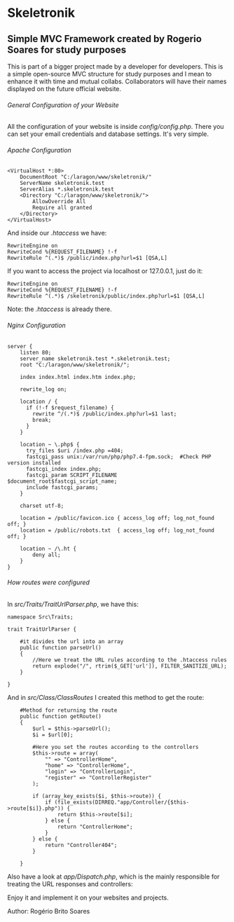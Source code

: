 # Skeletronik
## Simple MVC Framework created by Rogerio Soares for study purposes

This is part of a bigger project made by a developer for developers. This is a simple open-source MVC structure for study purposes and I mean to enhance it with time and mutual collabs. Collaborators will have their names displayed on the future official website.

###### General Configuration of your Website

All the configuration of your website is inside *config/config.php*. There you can set your email credentials and database settings. It's very simple.

###### Apache Configuration
```
<VirtualHost *:80> 
    DocumentRoot "C:/laragon/www/skeletronik/"
    ServerName skeletronik.test
    ServerAlias *.skeletronik.test
    <Directory "C:/laragon/www/skeletronik/">
        AllowOverride All
        Require all granted
    </Directory>
</VirtualHost>
```

And inside our *.htaccess* we have:
```
RewriteEngine on
RewriteCond %{REQUEST_FILENAME} !-f
RewriteRule ^(.*)$ /public/index.php?url=$1 [QSA,L]
```

If you want to access the project via localhost or 127.0.0.1, just do it:
```
RewriteEngine on
RewriteCond %{REQUEST_FILENAME} !-f
RewriteRule ^(.*)$ /skeletronik/public/index.php?url=$1 [QSA,L]
```

Note: the *.htaccess* is already there.

###### Nginx Configuration
```
server {
    listen 80;
    server_name skeletronik.test *.skeletronik.test;
    root "C:/laragon/www/skeletronik/";
    
    index index.html index.htm index.php;
 
    rewrite_log on;
	
    location / {
      if (!-f $request_filename) {
        rewrite ^/(.*)$ /public/index.php?url=$1 last;
        break;
      }
    }
    
    location ~ \.php$ {
      try_files $uri /index.php =404;
      fastcgi_pass unix:/var/run/php/php7.4-fpm.sock;  #Check PHP version installed
      fastcgi_index index.php;
      fastcgi_param SCRIPT_FILENAME $document_root$fastcgi_script_name;
      include fastcgi_params;
    }
	
    charset utf-8;
	
    location = /public/favicon.ico { access_log off; log_not_found off; }
    location = /public/robots.txt  { access_log off; log_not_found off; }
    
    location ~ /\.ht {
        deny all;
    }
}

```

###### How routes were configured

In *src/Traits/TraitUrlParser.php*, we have this:
```
namespace Src\Traits;

trait TraitUrlParser {

    #it divides the url into an array
    public function parseUrl()
    {
        //Here we treat the URL rules according to the .htaccess rules
        return explode("/", rtrim($_GET['url']), FILTER_SANITIZE_URL);
    }

}
```

And in *src/Class/ClassRoutes* I created this method to get the route:
```
    #Method for returning the route
    public function getRoute()
    {
        $url = $this->parseUrl();
        $i = $url[0];

        #Here you set the routes according to the controllers
        $this->route = array(
            "" => "ControllerHome",
            "home" => "ControllerHome",
            "login" => "ControllerLogin",
            "register" => "ControllerRegister"
        );

        if (array_key_exists($i, $this->route)) {
            if (file_exists(DIRREQ."app/Controller/{$this->route[$i]}.php")) {
                return $this->route[$i];               
            } else {
                return "ControllerHome";
            }
        } else {
            return "Controller404";
        }

    }
```

Also have a look at *app/Dispatch.php*, which is the mainly responsible for treating the URL responses and controllers:

Enjoy it and implement it on your websites and projects.

Author: Rogério Brito Soares
